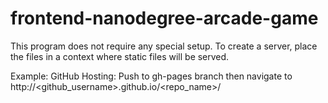 frontend-nanodegree-arcade-game
===============================

This program does not require any special setup.  To create a server, place the files 
in a context where static files will be served.

Example: GitHub Hosting:
Push to gh-pages branch then navigate to http://<github_username>.github.io/<repo_name>/
